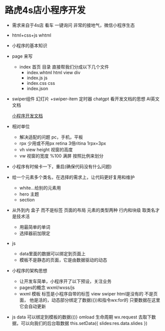 # 路虎4s店小程序开发

- 需求来自于4s店
  看车  一键询问
  非常的接地气，微信小程序生态

- html+css+js
   whtml

- 小程序的基本知识
 -  page  来写
      - index   首页  目录   直接帮我们分成以下几个文件
           - index.whtml   html    view  div
           - index.js      js
           - index.css     css
           - index.json
- swiper组件
   幻灯片
   +swiper-item
   定时器
   chatgpt
   看开发文档的思想  AI英文文档
   
   [小程序开发文档](https://www.w3cschool.cn/weixinapp/)

- 相对单位
    - 解决适配的问题
    pc，手机，平板
    - rpx  少用或不用px
    retina  3倍ritina  1rpx=3px
    - vh view height  视窗的高度
    - vw 视窗的宽度
    %100 满屏  按照比例来划分

- 小程序有时候卡一下，重启(确保代码没有什么问题)
- 给一个元素多个类名，在选择的需求上，让代码更好复用和维护
   - white...给别的元素用
   - hero  主题
   - section
- 从外到内
   盒子 而不是标签   页面的布局
   元素的类型两种  行内和块级
   取类名才是技术活
   - 用最简单的单词
   - 选择器前加限定

- js 
    - data里面的数据可以绑定到页面上
    - 模板不是静态的页面，它是由数据驱动的动态
- 小程序的架构思想
    - 让开发车简单，小程序开了以下预设，关注业务
    - pages的概念
    wxml/wxss/js
    - wxml 模板
       标签是小程序自带的标签 view  swiper html是没有的
       不是页面，  他是活的，动态部分绑定了数据({})和指令wx:for的
       只要数据在这里它会自动更新
     
- js data 可以绑定到模板的数据{()}
     omload 生命周期 wx.request 去取下数据，可以向我们的后台取数据
     this.setData({
        slides:res.data.slides
     })